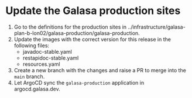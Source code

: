 # Update the Galasa production sites

1. Go to the definitions for the production sites in ../infrastructure/galasa-plan-b-lon02/galasa-production/galasa-production.
2. Update the images with the correct version for this release in the following files:
   - javadoc-stable.yaml
   - restapidoc-stable.yaml
   - resources.yaml
3. Create a new branch with the changes and raise a PR to merge into the `main` branch.
4. Let ArgoCD sync the `galasa-production` application in argocd.galasa.dev.